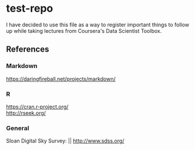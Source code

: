 # test-repo
I have decided to use this file as a way to register important things to follow up while taking lectures from Coursera's Data Scientist Toolbox.


## References
### Markdown
<https://daringfireball.net/projects/markdown/>

### R
https://cran.r-project.org/ <br/>
<http://rseek.org/>

### General
Sloan Digital Sky Survey: || http://www.sdss.org/
